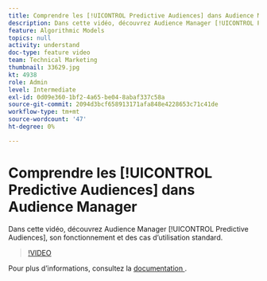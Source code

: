 ```yaml
---
title: Comprendre les [!UICONTROL Predictive Audiences] dans Audience Manager
description: Dans cette vidéo, découvrez Audience Manager [!UICONTROL Predictive Audiences], son fonctionnement et des cas d’utilisation standard.
feature: Algorithmic Models
topics: null
activity: understand
doc-type: feature video
team: Technical Marketing
thumbnail: 33629.jpg
kt: 4938
role: Admin
level: Intermediate
exl-id: 0d09e360-1bf2-4a65-be04-8abaf337c58a
source-git-commit: 2094d3bcf658913171afa848e4228653c71c41de
workflow-type: tm+mt
source-wordcount: '47'
ht-degree: 0%

---
```


# Comprendre les [!UICONTROL Predictive Audiences] dans Audience Manager

Dans cette vidéo, découvrez Audience Manager [!UICONTROL Predictive Audiences], son fonctionnement et des cas d’utilisation standard.

>[!VIDEO](https://video.tv.adobe.com/v/33629/?quality=12)

Pour plus d’informations, consultez la [ documentation ](https://experienceleague.adobe.com/docs/audience-manager/user-guide/features/algorithmic-models/predictive-audiences/predictive-audiences.html).
